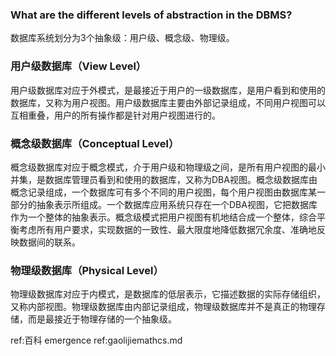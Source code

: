### What are the different levels of abstraction in the DBMS?

数据库系统划分为3个抽象级：用户级、概念级、物理级。

### 用户级数据库（View Level）

用户级数据库对应于外模式，是最接近于用户的一级数据库，是用户看到和使用的数据库，又称为用户视图。用户级数据库主要由外部记录组成，不同用户视图可以互相重叠，用户的所有操作都是针对用户视图进行的。

### 概念级数据库（Conceptual Level）

概念级数据库对应于概念模式，介于用户级和物理级之间，是所有用户视图的最小并集，是数据库管理员看到和使用的数据库，又称为DBA视图。概念级数据库由概念记录组成，一个数据库可有多个不同的用户视图，每个用户视图由数据库某一部分的抽象表示所组成。一个数据库应用系统只存在一个DBA视图，它把数据库作为一个整体的抽象表示。概念级模式把用户视图有机地结合成一个整体，综合平衡考虑所有用户要求，实现数据的一致性、最大限度地降低数据冗余度、准确地反映数据间的联系。

### 物理级数据库（Physical Level）

物理级数据库对应于内模式，是数据库的低层表示，它描述数据的实际存储组织，又称内部视图。物理级数据库由内部记录组成，物理级数据库并不是真正的物理存储，而是最接近于物理存储的一个抽象级。

ref:百科
emergence ref:gaolijiemathcs.md
